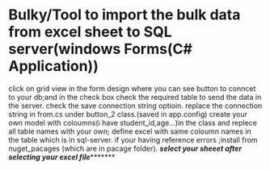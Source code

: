# Bulky/Tool to import the bulk data from excel sheet  to SQL server(windows Forms(C# Application))
click on grid view in the form design where you can see button to conncet to your db;and in the check box check the  required table to send the data in the server.
check the save connection string optioin.
replace the connection string in from.cs under button_2 class.(saved in app.config)
create your own model with coloumns(i have student_id,age...)in the class and replece all table names with your own;
define excel with same coloumn names in the table which is in sql-server.
if your having reference errors ;install from nuget_pacages (which are in pacage folder).
***select your sheeet after selecting your excel file**********




